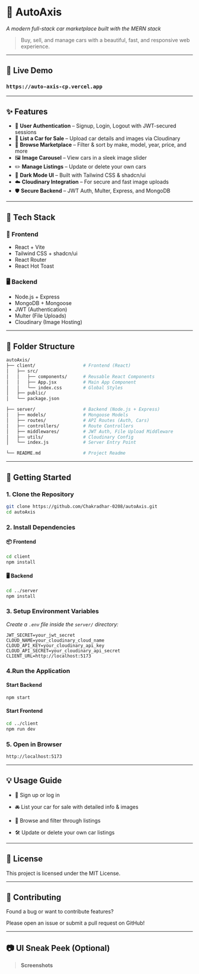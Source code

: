 # 🚗 AutoAxis  
*A modern full-stack car marketplace built with the MERN stack*

> Buy, sell, and manage cars with a beautiful, fast, and responsive web experience.

---


## 🔗 Live Demo
### ``` https://auto-axis-cp.vercel.app ```
---

## ✨ Features

- 🔐 **User Authentication** – Signup, Login, Logout with JWT-secured sessions  
- 🚙 **List a Car for Sale** – Upload car details and images via Cloudinary  
- 🛒 **Browse Marketplace** – Filter & sort by make, model, year, price, and more  
- 🖼️ **Image Carousel** – View cars in a sleek image slider  
- ✏️ **Manage Listings** – Update or delete your own cars  
- 🌙 **Dark Mode UI** – Built with Tailwind CSS & shadcn/ui  
- ☁️ **Cloudinary Integration** – For secure and fast image uploads  
- 🛡️ **Secure Backend** – JWT Auth, Multer, Express, and MongoDB

---

## 🧱 Tech Stack

### 🔧 Frontend
- React + Vite  
- Tailwind CSS + shadcn/ui  
- React Router  
- React Hot Toast  

### 🖥️ Backend
- Node.js + Express  
- MongoDB + Mongoose  
- JWT (Authentication)  
- Multer (File Uploads)  
- Cloudinary (Image Hosting)  

---

## 📁 Folder Structure

```bash
autoAxis/
├── client/                  # Frontend (React)
│   ├── src/
│   │   ├── components/      # Reusable React Components
│   │   ├── App.jsx          # Main App Component
│   │   └── index.css        # Global Styles
│   ├── public/
│   └── package.json

├── server/                  # Backend (Node.js + Express)
│   ├── models/              # Mongoose Models
│   ├── routes/              # API Routes (Auth, Cars)
│   ├── controllers/         # Route Controllers
│   ├── middlewares/         # JWT Auth, File Upload Middleware
│   ├── utils/               # Cloudinary Config
│   └── index.js             # Server Entry Point

└── README.md                # Project Readme
```
---
## 🚀 Getting Started

###  1. Clone the Repository

```bash
git clone https://github.com/Chakradhar-0208/autoAxis.git
cd autoAxis
```

### 2. Install Dependencies
#### 📦 Frontend
```bash
cd client
npm install
```

#### 🖥️ Backend
```bash
cd ../server
npm install
```


### 3. Setup Environment Variables

*Create a ```.env``` file inside the ```server/``` directory:*

```MONGO_URI=your_mongodb_connection_string
JWT_SECRET=your_jwt_secret
CLOUD_NAME=your_cloudinary_cloud_name
CLOUD_API_KEY=your_cloudinary_api_key
CLOUD_API_SECRET=your_cloudinary_api_secret
CLIENT_URL=http://localhost:5173
```



### 4.Run the Application
#### Start Backend
```bash 
npm start
```
#### Start Frontend
```bash 
cd ../client
npm run dev
```

### 5. Open in Browser
```bash 
http://localhost:5173
```
---

## 💡 Usage Guide
 
 
- 🔐 Sign up or log in 

- 🚘 List your car for sale with detailed info & images

- 🧭 Browse and filter through listings

- 🛠️ Update or delete your own car listings

---
## 📝 License

This project is licensed under the MIT License.

---
## 🤝 Contributing

Found a bug or want to contribute features?

Please open an issue or submit a pull request on GitHub!

---

## 📷 UI Sneak Peek (Optional)
> **Screenshots** 
